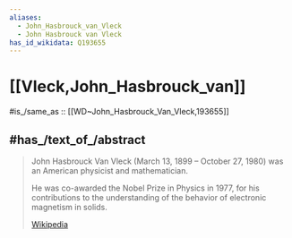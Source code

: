 ```yaml
---
aliases:
  - John_Hasbrouck_van_Vleck
  - John Hasbrouck van Vleck
has_id_wikidata: Q193655
---
```


# [[Vleck,John_Hasbrouck_van]] 

#is_/same_as :: [[WD~John_Hasbrouck_Van_Vleck,193655]] 

## #has_/text_of_/abstract 

> John Hasbrouck Van Vleck (March 13, 1899 – October 27, 1980) 
> was an American physicist and mathematician. 
> 
> He was co-awarded the Nobel Prize in Physics in 1977, 
> for his contributions to the understanding of the behavior of electronic magnetism in solids.
>
> [Wikipedia](https://en.wikipedia.org/wiki/John%20Hasbrouck%20Van%20Vleck) 

